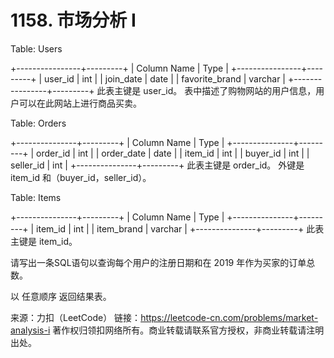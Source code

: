 # 1158. 市场分析 I

Table: Users

+----------------+---------+
| Column Name    | Type    |
+----------------+---------+
| user_id        | int     |
| join_date      | date    |
| favorite_brand | varchar |
+----------------+---------+
此表主键是 user_id。
表中描述了购物网站的用户信息，用户可以在此网站上进行商品买卖。
 

Table: Orders

+---------------+---------+
| Column Name   | Type    |
+---------------+---------+
| order_id      | int     |
| order_date    | date    |
| item_id       | int     |
| buyer_id      | int     |
| seller_id     | int     |
+---------------+---------+
此表主键是 order_id。
外键是 item_id 和（buyer_id，seller_id）。
 

Table: Items

+---------------+---------+
| Column Name   | Type    |
+---------------+---------+
| item_id       | int     |
| item_brand    | varchar |
+---------------+---------+
此表主键是 item_id。
 

请写出一条SQL语句以查询每个用户的注册日期和在 2019 年作为买家的订单总数。

以 任意顺序 返回结果表。

来源：力扣（LeetCode）
链接：https://leetcode-cn.com/problems/market-analysis-i
著作权归领扣网络所有。商业转载请联系官方授权，非商业转载请注明出处。